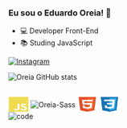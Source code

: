 ### Eu sou o Eduardo Oreia! 👋


- 💻 Developer Front-End 
- 📚 Studing JavaScript


[![Instagram](https://img.shields.io/badge/Instagram-E4405F?style=for-the-badge&logo=instagram&logoColor=white)](https://www.instagram.com/oreia_eduardo/?igshid=NTc4MTIwNjQ2YQ%3D%3D&fbclid=IwAR1ZVGgDUN5qaLtfFoMPDiijdisJAm1VezouQ0cQRcNtK6_J3N_v8DsyrkM)

![Oreia GitHub stats](https://github-readme-stats.vercel.app/api?username=Eduardo-Oreia&show_icons=true&theme=radical)

<div style="display: inline_block"><br>
  <img align="center" alt="Oreia-Js" height="30" width="40" src="https://raw.githubusercontent.com/devicons/devicon/master/icons/javascript/javascript-plain.svg">
  <img align="center" alt="Oreia-Sass" height="30" width="40" 
src="https://img.icons8.com/?size=512&id=QBqFNfPPB2Kx&format=png">
  <img align="center" alt="Oreia-HTML" height="30" width="40" src="https://raw.githubusercontent.com/devicons/devicon/master/icons/html5/html5-original.svg">
  <img align="center" alt="Oreia-CSS" height="30" width="40" src="https://raw.githubusercontent.com/devicons/devicon/master/icons/css3/css3-original.svg">
</div>
<a href="#">
<img src="https://media.tenor.com/GythNLlEJtYAAAAC/code-encoding.gif" title="code" width="200" height="200" align="left" alt="code">
</a>
